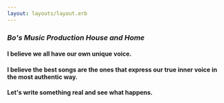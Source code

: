 ```yaml
---
layout: layouts/layout.erb
---
```

### *Bo's Music Production House and Home*

#### I believe we all have our own **unique voice**.
#### I believe the best songs are the ones that **express our true inner voice in the most authentic way.**
#### Let's **write something real** and see what happens.
<script> start_player_with(["/media/the warlords lament.m4a"]); </script>
<!-- # Prepare to [Breathe](/about)

# ...where the wild things live...
 -->
